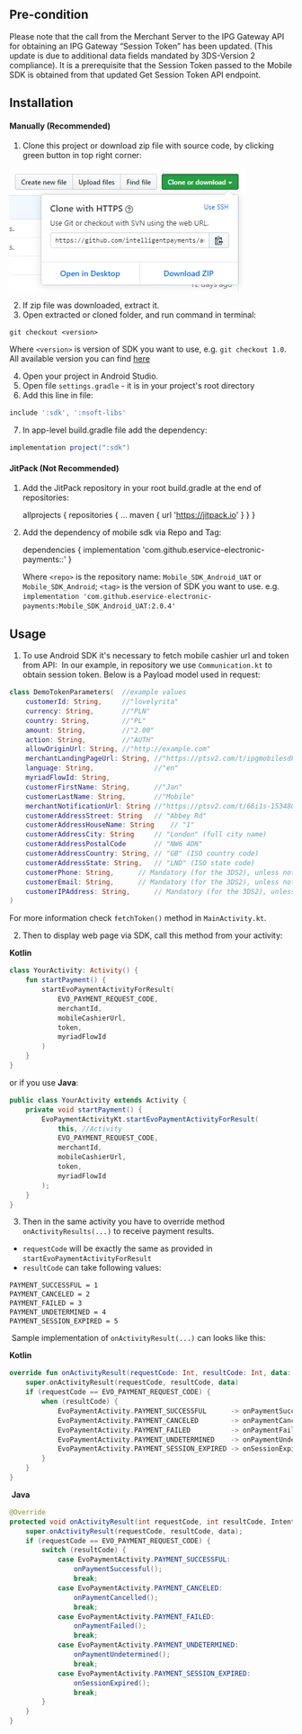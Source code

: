 ## Pre-condition

Please note that the call from the Merchant Server to the IPG Gateway API for obtaining an IPG Gateway “Session Token” has been updated. (This update is due to additional data fields mandated by 3DS-Version 2 compliance). It is a prerequisite that the Session Token passed to the Mobile SDK is obtained from that updated Get Session Token API endpoint.

## Installation

#### Manually (Recommended)

1. Clone this project or download zip file with source code, by clicking green button in top right corner:

![Download Button](readMeImages/cloneOrDownload.PNG)

2. If zip file was downloaded, extract it.
3. Open extracted or cloned folder, and run command in terminal:
```
git checkout <version>
```
Where `<version>` is version of SDK you want to use, e.g. `git checkout 1.0`.
All available version you can find [here](https://github.com/intelligentpayments/androidSDK/releases)

4. Open your project in Android Studio.
5. Open file `settings.gradle` - it is in your project's root directory
6. Add this line in file:

```groovy
include ':sdk', ':nsoft-libs'
```
7. In app-level build.gradle file add the dependency:
```groovy
implementation project(":sdk")
```

#### JitPack (Not Recommended)

1. Add the JitPack repository in your root build.gradle at the end of repositories:

   	allprojects {
   		repositories {
   			...
   			maven { url 'https://jitpack.io' }
   		}
   	}

2. Add the dependency of mobile sdk via Repo and Tag:

   	dependencies {
   		implementation 'com.github.eservice-electronic-payments:<repo>:<tag>'
   	}

   Where `<repo>` is the repository name: `Mobile_SDK_Android_UAT` or `Mobile_SDK_Android`; `<tag>` is the version of SDK you want to use. e.g. ```implementation 'com.github.eservice-electronic-payments:Mobile_SDK_Android_UAT:2.0.4'```

## Usage

1. To use Android SDK it's necessary to fetch mobile cashier url and token from API:
​
In our example, in repository we use `Communication.kt` to obtain session token.
Below is a Payload model used in request:
​
```kotlin
class DemoTokenParameters(  //example values
    customerId: String,     //"lovelyrita"
    currency: String,       //"PLN"
    country: String,        //"PL"
    amount: String,         //"2.00"
    action: String,         //"AUTH"
    allowOriginUrl: String, //"http://example.com"
    merchantLandingPageUrl: String, //"https://ptsv2.com/t/ipgmobilesdktest"
    language: String,               //"en"
    myriadFlowId: String,
    customerFirstName: String,		//"Jan"
    customerLastName: String,		//"Mobile"
    merchantNotificationUrl: String	//"https://ptsv2.com/t/66i1s-1534805666/post
    customerAddressStreet: String	// "Abbey Rd"
    customerAddressHouseName: String	// "1"
    customerAddressCity: String		// "London" (full city name)
    customerAddressPostalCode		// "NW6 4DN"
    customerAddressCountry: String,	// "GB" (ISO country code)
    customerAddressState: String,	// "LND" (ISO state code)
    customerPhone: String,		// Mandatory (for the 3DS2), unless not available
    customerEmail: String,		// Mandatory (for the 3DS2), unless not available
    customerIPAddress: String,		// Mandatory (for the 3DS2), unless not available
)
```
For more information check `fetchToken()` method in `MainActivity.kt`. ​

2. Then to display web page via SDK, call this method from your activity:
​

**Kotlin**
```kotlin
class YourActivity: Activity() {
    fun startPayment() {
        startEvoPaymentActivityForResult(
        	EVO_PAYMENT_REQUEST_CODE,
	        merchantId,
	        mobileCashierUrl,
	        token,
	        myriadFlowId
        )
    }
}
```
or if you use **Java**:
```java
public class YourActivity extends Activity {
    private void startPayment() {
        EvoPaymentActivityKt.startEvoPaymentActivityForResult(
            this, //Activity
            EVO_PAYMENT_REQUEST_CODE,
            merchantId,
            mobileCashierUrl,
            token,
            myriadFlowId
        );
    }
}
```
3. Then in the same activity you have to override method `onActivityResults(...)` to receive payment results.
​
- `requestCode` will be exactly the same  as provided in `startEvoPaymentActivityForResult`
- `resultCode` can take following values:
```
PAYMENT_SUCCESSFUL = 1
PAYMENT_CANCELED = 2
PAYMENT_FAILED = 3
PAYMENT_UNDETERMINED = 4
PAYMENT_SESSION_EXPIRED = 5
```
​
Sample implementation of `onActivityResult(...)` can looks like this:
​

**Kotlin**
```kotlin
override fun onActivityResult(requestCode: Int, resultCode: Int, data: Intent?) {
    super.onActivityResult(requestCode, resultCode, data)
    if (requestCode == EVO_PAYMENT_REQUEST_CODE) {
        when (resultCode) {
            EvoPaymentActivity.PAYMENT_SUCCESSFUL      -> onPaymentSuccessful()
            EvoPaymentActivity.PAYMENT_CANCELED        -> onPaymentCancelled()
            EvoPaymentActivity.PAYMENT_FAILED          -> onPaymentFailed()
            EvoPaymentActivity.PAYMENT_UNDETERMINED    -> onPaymentUndetermined()
            EvoPaymentActivity.PAYMENT_SESSION_EXPIRED -> onSessionExpired()
        }
    }
}
```
​
**Java**
```java
@Override
protected void onActivityResult(int requestCode, int resultCode, Intent data) {
    super.onActivityResult(requestCode, resultCode, data);
    if (requestCode == EVO_PAYMENT_REQUEST_CODE) {
        switch (resultCode) {
            case EvoPaymentActivity.PAYMENT_SUCCESSFUL:
                onPaymentSuccessful();
                break;
            case EvoPaymentActivity.PAYMENT_CANCELED:
                onPaymentCancelled();
                break;
            case EvoPaymentActivity.PAYMENT_FAILED:
                onPaymentFailed();
                break;
            case EvoPaymentActivity.PAYMENT_UNDETERMINED:
                onPaymentUndetermined();
                break;
            case EvoPaymentActivity.PAYMENT_SESSION_EXPIRED:
                onSessionExpired();
                break;
        }
    }
}
```
